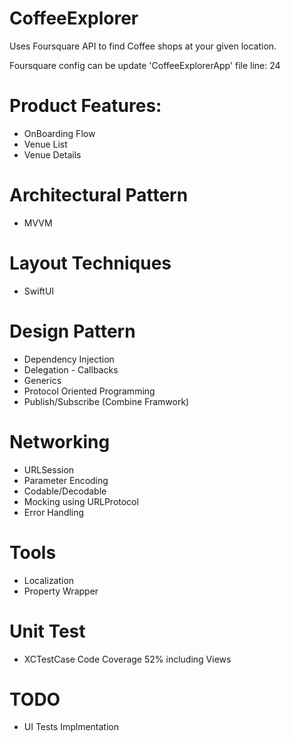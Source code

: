 # CoffeeExplorer
Uses Foursquare API to find Coffee shops at your given location.

Foursquare config can be update 'CoffeeExplorerApp' file line: 24

# Product Features:
- OnBoarding Flow
- Venue List
- Venue Details 

# Architectural Pattern
- MVVM

# Layout Techniques
- SwiftUI

# Design Pattern
- Dependency Injection
- Delegation - Callbacks
- Generics
- Protocol Oriented Programming
- Publish/Subscribe (Combine Framwork)

# Networking
- URLSession
- Parameter Encoding
- Codable/Decodable
- Mocking using URLProtocol
- Error Handling

# Tools
- Localization
- Property Wrapper

# Unit Test
- XCTestCase Code Coverage 52% including Views
   
# TODO
- UI Tests Implmentation


